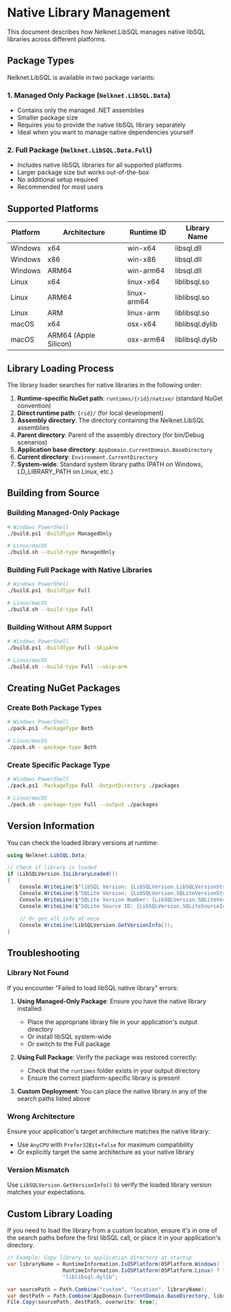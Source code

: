 # Native Library Management

This document describes how Nelknet.LibSQL manages native libSQL libraries across different platforms.

## Package Types

Nelknet.LibSQL is available in two package variants:

### 1. Managed Only Package (`Nelknet.LibSQL.Data`)
- Contains only the managed .NET assemblies
- Smaller package size
- Requires you to provide the native libSQL library separately
- Ideal when you want to manage native dependencies yourself

### 2. Full Package (`Nelknet.LibSQL.Data.Full`)
- Includes native libSQL libraries for all supported platforms
- Larger package size but works out-of-the-box
- No additional setup required
- Recommended for most users

## Supported Platforms

| Platform | Architecture | Runtime ID | Library Name |
|----------|-------------|------------|--------------|
| Windows | x64 | win-x64 | libsql.dll |
| Windows | x86 | win-x86 | libsql.dll |
| Windows | ARM64 | win-arm64 | libsql.dll |
| Linux | x64 | linux-x64 | liblibsql.so |
| Linux | ARM64 | linux-arm64 | liblibsql.so |
| Linux | ARM | linux-arm | liblibsql.so |
| macOS | x64 | osx-x64 | liblibsql.dylib |
| macOS | ARM64 (Apple Silicon) | osx-arm64 | liblibsql.dylib |

## Library Loading Process

The library loader searches for native libraries in the following order:

1. **Runtime-specific NuGet path**: `runtimes/{rid}/native/` (standard NuGet convention)
2. **Direct runtime path**: `{rid}/` (for local development)
3. **Assembly directory**: The directory containing the Nelknet.LibSQL assemblies
4. **Parent directory**: Parent of the assembly directory (for bin/Debug scenarios)
5. **Application base directory**: `AppDomain.CurrentDomain.BaseDirectory`
6. **Current directory**: `Environment.CurrentDirectory`
7. **System-wide**: Standard system library paths (PATH on Windows, LD_LIBRARY_PATH on Linux, etc.)

## Building from Source

### Building Managed-Only Package
```bash
# Windows PowerShell
./build.ps1 -BuildType ManagedOnly

# Linux/macOS
./build.sh --build-type ManagedOnly
```

### Building Full Package with Native Libraries
```bash
# Windows PowerShell
./build.ps1 -BuildType Full

# Linux/macOS
./build.sh --build-type Full
```

### Building Without ARM Support
```bash
# Windows PowerShell
./build.ps1 -BuildType Full -SkipArm

# Linux/macOS
./build.sh --build-type Full --skip-arm
```

## Creating NuGet Packages

### Create Both Package Types
```bash
# Windows PowerShell
./pack.ps1 -PackageType Both

# Linux/macOS
./pack.sh --package-type Both
```

### Create Specific Package Type
```bash
# Windows PowerShell
./pack.ps1 -PackageType Full -OutputDirectory ./packages

# Linux/macOS
./pack.sh --package-type Full --output ./packages
```

## Version Information

You can check the loaded library versions at runtime:

```csharp
using Nelknet.LibSQL.Data;

// Check if library is loaded
if (LibSQLVersion.IsLibraryLoaded())
{
    Console.WriteLine($"libSQL Version: {LibSQLVersion.LibSQLVersionString}");
    Console.WriteLine($"SQLite Version: {LibSQLVersion.SQLiteVersionString}");
    Console.WriteLine($"SQLite Version Number: {LibSQLVersion.SQLiteVersionNumber}");
    Console.WriteLine($"SQLite Source ID: {LibSQLVersion.SQLiteSourceId}");
    
    // Or get all info at once
    Console.WriteLine(LibSQLVersion.GetVersionInfo());
}
```

## Troubleshooting

### Library Not Found

If you encounter "Failed to load libSQL native library" errors:

1. **Using Managed-Only Package**: Ensure you have the native library installed:
   - Place the appropriate library file in your application's output directory
   - Or install libSQL system-wide
   - Or switch to the Full package

2. **Using Full Package**: Verify the package was restored correctly:
   - Check that the `runtimes` folder exists in your output directory
   - Ensure the correct platform-specific library is present

3. **Custom Deployment**: You can place the native library in any of the search paths listed above

### Wrong Architecture

Ensure your application's target architecture matches the native library:
- Use `AnyCPU` with `Prefer32Bit=false` for maximum compatibility
- Or explicitly target the same architecture as your native library

### Version Mismatch

Use `LibSQLVersion.GetVersionInfo()` to verify the loaded library version matches your expectations.

## Custom Library Loading

If you need to load the library from a custom location, ensure it's in one of the search paths before the first libSQL call, or place it in your application's directory.

```csharp
// Example: Copy library to application directory at startup
var libraryName = RuntimeInformation.IsOSPlatform(OSPlatform.Windows) ? "libsql.dll" :
                  RuntimeInformation.IsOSPlatform(OSPlatform.Linux) ? "liblibsql.so" :
                  "liblibsql.dylib";

var sourcePath = Path.Combine("custom", "location", libraryName);
var destPath = Path.Combine(AppDomain.CurrentDomain.BaseDirectory, libraryName);
File.Copy(sourcePath, destPath, overwrite: true);
```